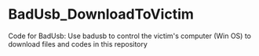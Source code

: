 # BadUsb_DownloadToVictim
Code for BadUsb: Use badusb to control the victim's computer (Win OS) to download files and codes in this repository
